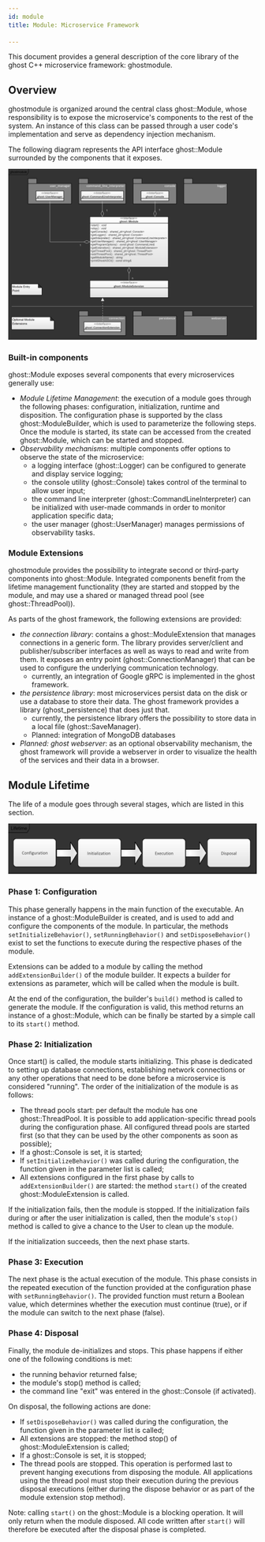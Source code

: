 ```yaml
---
id: module
title: Module: Microservice Framework

---
```




This document provides a general description of the core library of the ghost C++ microservice framework: ghostmodule.

## Overview

ghostmodule is organized around the central class ghost::Module, whose responsibility is to expose the microservice's components to the rest of the system. An instance of this class can be passed through a user code's implementation and serve as dependency injection mechanism.

The following diagram represents the API interface ghost::Module surrounded by the components that it exposes.

![Diagram: ghostmodule and Extensions](assets/ghostmodule.png)

### Built-in components

ghost::Module exposes several components that every microservices generally use:

- *Module Lifetime Management*: the execution of a module goes through the following phases: configuration, initialization, runtime and disposition. The configuration phase is supported by the class ghost::ModuleBuilder, which is used to parameterize the following steps. Once the module is started, its state can be accessed from the created ghost::Module, which can be started and stopped.
- *Observability mechanisms*: multiple components offer options to observe the state of the microservice:
  - a logging interface (ghost::Logger) can be configured to generate and display service logging;
  - the console utility (ghost::Console) takes control of the terminal to allow user input;
  - the command line interpreter (ghost::CommandLineInterpreter) can be initialized with user-made commands in order to monitor application specific data;
  - the user manager (ghost::UserManager) manages permissions of observability tasks.

### Module Extensions

ghostmodule provides the possibility to integrate second or third-party components into ghost::Module. Integrated components benefit from the lifetime management functionality (they are started and stopped by the module, and may use a shared or managed thread pool (see ghost::ThreadPool)).

As parts of the ghost framework, the following extensions are provided:

- *the connection library*: contains a ghost::ModuleExtension that manages connections in a generic form. The library provides server/client and publisher/subscriber interfaces as well as ways to read and write from them. It exposes an entry point (ghost::ConnectionManager) that can be used to configure the underlying communication technology.
  - currently, an integration of Google gRPC is implemented in the ghost framework.
- *the persistence library*: most microservices persist data on the disk or use a database to store their data. The ghost framework provides a library (ghost_persistence) that does just that.
  - currently, the persistence library offers the possibility to store data in a local file (ghost::SaveManager).
  - Planned: integration of MongoDB databases
- *Planned: ghost webserver*: as an optional observability mechanism, the ghost framework will provide a webserver in order to visualize the health of the services and their data in a browser.

## Module Lifetime

The life of a module goes through several stages, which are listed in this section.

![Diagram: ghostmodule and Extensions](assets/ghostmodule_lifetime.png)

### Phase 1: Configuration

This phase generally happens in the main function of the executable. An instance of a ghost::ModuleBuilder is created, and is used to add and configure the components of the module. In particular, the methods `setInitializeBehavior()`, `setRunningBehavior()` and `setDisposeBehavior()` exist to set the functions to execute during the respective phases of the module.

Extensions can be added to a module by calling the method `addExtensionBuilder()` of the module builder. It expects a builder for extensions as parameter, which will be called when the module is built.

At the end of the configuration, the builder's `build()` method is called to generate the module. If the configuration is valid, this method returns an instance of a ghost::Module, which can be finally be started by a simple call to its `start()` method.

### Phase 2: Initialization

Once start() is called, the module starts initializing. This phase is dedicated to setting up database connections, establishing network connections or any other operations that need to be done before a microservice is considered "running". The order of the initialization of the module is as follows:

- The thread pools start: per default the module has one ghost::ThreadPool. It is possible to add application-specific thread pools during the configuration phase. All configured thread pools are started first (so that they can be used by the other components as soon as possible);
- If a ghost::Console is set, it is started;
- If `setInitializeBehavior()` was called during the configuration, the function given in the parameter list is called;
- All extensions configured in the first phase by calls to `addExtensionBuilder()` are started: the method `start()` of the created ghost::ModuleExtension is called.

If the initialization fails, then the module is stopped. If the initialization fails during or after the user initialization is called, then the module's `stop()` method is called to give a chance to the User to clean up the module.

If the initialization succeeds, then the next phase starts.

### Phase 3: Execution

The next phase is the actual execution of the module. This phase consists in the repeated execution of the function provided at the configuration phase with `setRunningBehavior()`. The provided function must return a Boolean value, which determines whether the execution must continue (true), or if the module can switch to the next phase (false).

### Phase 4: Disposal

Finally, the module de-initializes and stops. This phase happens if either one of the following conditions is met:

- the running behavior returned false;
- the module's stop() method is called;
- the command line "exit" was entered in the ghost::Console (if activated).

On disposal, the following actions are done:

- If `setDisposeBehavior()` was called during the configuration, the function given in the parameter list is called;
- All extensions are stopped: the method stop() of ghost::ModuleExtension is called;
- If a ghost::Console is set, it is stopped;
- The thread pools are stopped. This operation is performed last to prevent hanging executions from disposing the module. All applications using the thread pool must stop their execution during the previous disposal executions (either during the dispose behavior or as part of the module extension stop method).

Note: calling `start()` on the ghost::Module is a blocking operation. It will only return when the module disposed. All code written after `start()` will therefore be executed after the disposal phase is completed.